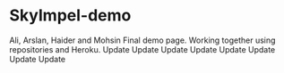 # SkyImpel-demo
Ali, Arslan, Haider and Mohsin Final demo page. Working together using repositories and Heroku.
U p d a t e  
 U p d a t e  
 U p d a t e  
 U p d a t e  
 U p d a t e  
 U p d a t e  
 U p d a t e  
 U p d a t e  
 